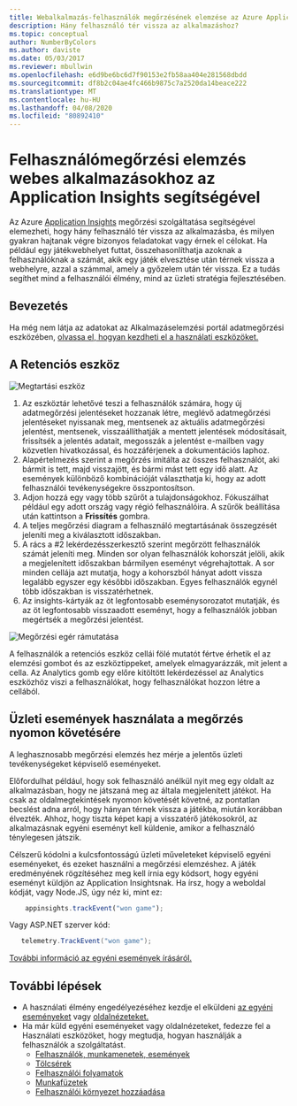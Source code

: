 ```yaml
---
title: Webalkalmazás-felhasználók megőrzésének elemzése az Azure Application Insights segítségével
description: Hány felhasználó tér vissza az alkalmazáshoz?
ms.topic: conceptual
author: NumberByColors
ms.author: daviste
ms.date: 05/03/2017
ms.reviewer: mbullwin
ms.openlocfilehash: e6d9be6bc6d7f90153e2fb58aa404e281568dbdd
ms.sourcegitcommit: df8b2c04ae4fc466b9875c7a2520da14beace222
ms.translationtype: MT
ms.contentlocale: hu-HU
ms.lasthandoff: 04/08/2020
ms.locfileid: "80892410"
---
```

# <a name="user-retention-analysis-for-web-applications-with-application-insights"></a>Felhasználómegőrzési elemzés webes alkalmazásokhoz az Application Insights segítségével

Az Azure [Application Insights](../../azure-monitor/app/app-insights-overview.md) megőrzési szolgáltatása segítségével elemezheti, hogy hány felhasználó tér vissza az alkalmazásba, és milyen gyakran hajtanak végre bizonyos feladatokat vagy érnek el célokat. Ha például egy játékwebhelyet futtat, összehasonlíthatja azoknak a felhasználóknak a számát, akik egy játék elvesztése után térnek vissza a webhelyre, azzal a számmal, amely a győzelem után tér vissza. Ez a tudás segíthet mind a felhasználói élmény, mind az üzleti stratégia fejlesztésében.

## <a name="get-started"></a>Bevezetés

Ha még nem látja az adatokat az Alkalmazáselemzési portál adatmegőrzési eszközében, [olvassa el, hogyan kezdheti el a használati eszközöket.](usage-overview.md)

## <a name="the-retention-tool"></a>A Retenciós eszköz

![Megtartási eszköz](./media/usage-retention/retention.png)

1. Az eszköztár lehetővé teszi a felhasználók számára, hogy új adatmegőrzési jelentéseket hozzanak létre, meglévő adatmegőrzési jelentéseket nyissanak meg, mentsenek az aktuális adatmegőrzési jelentést, mentsenek, visszaállíthatják a mentett jelentések módosításait, frissítsék a jelentés adatait, megosszák a jelentést e-mailben vagy közvetlen hivatkozással, és hozzáférjenek a dokumentációs laphoz. 
2. Alapértelmezés szerint a megőrzés imitálta az összes felhasználót, aki bármit is tett, majd visszajött, és bármi mást tett egy idő alatt. Az események különböző kombinációját választhatja ki, hogy az adott felhasználói tevékenységekre összpontosítson.
3. Adjon hozzá egy vagy több szűrőt a tulajdonságokhoz. Fókuszálhat például egy adott ország vagy régió felhasználóira. A szűrők beállítása után kattintson a **Frissítés** gombra. 
4. A teljes megőrzési diagram a felhasználó megtartásának összegzését jeleníti meg a kiválasztott időszakban. 
5. A rács a #2 lekérdezésszerkesztő szerint megőrzött felhasználók számát jeleníti meg. Minden sor olyan felhasználók kohorszát jelöli, akik a megjelenített időszakban bármilyen eseményt végrehajtottak. A sor minden cellája azt mutatja, hogy a kohorszból hányat adott vissza legalább egyszer egy későbbi időszakban. Egyes felhasználók egynél több időszakban is visszatérhetnek. 
6. Az insights-kártyák az öt legfontosabb eseménysorozatot mutatják, és az öt legfontosabb visszaadott eseményt, hogy a felhasználók jobban megértsék a megőrzési jelentést. 

![Megőrzési egér rámutatása](./media/usage-retention/hover.png)

A felhasználók a retenciós eszköz cellái fölé mutatót fértve érhetik el az elemzési gombot és az eszköztippeket, amelyek elmagyarázzák, mit jelent a cella. Az Analytics gomb egy előre kitöltött lekérdezéssel az Analytics eszközhöz viszi a felhasználókat, hogy felhasználókat hozzon létre a cellából. 

## <a name="use-business-events-to-track-retention"></a>Üzleti események használata a megőrzés nyomon követésére

A leghasznosabb megőrzési elemzés hez mérje a jelentős üzleti tevékenységeket képviselő eseményeket. 

Előfordulhat például, hogy sok felhasználó anélkül nyit meg egy oldalt az alkalmazásban, hogy ne játszaná meg az általa megjelenített játékot. Ha csak az oldalmegtekintések nyomon követését követné, az pontatlan becslést adna arról, hogy hányan térnek vissza a játékba, miután korábban élvezték. Ahhoz, hogy tiszta képet kapj a visszatérő játékosokról, az alkalmazásnak egyéni eseményt kell küldenie, amikor a felhasználó ténylegesen játszik.  

Célszerű kódolni a kulcsfontosságú üzleti műveleteket képviselő egyéni eseményeket, és ezeket használni a megőrzési elemzéshez. A játék eredményének rögzítéséhez meg kell írnia egy kódsort, hogy egyéni eseményt küldjön az Application Insightsnak. Ha írsz, hogy a weboldal kódját, vagy Node.JS, úgy néz ki, mint ez:

```JavaScript
    appinsights.trackEvent("won game");
```

Vagy ASP.NET szerver kód:

```csharp
   telemetry.TrackEvent("won game");
```

[További információ az egyéni események írásáról.](../../azure-monitor/app/api-custom-events-metrics.md#trackevent)


## <a name="next-steps"></a>További lépések
- A használati élmény engedélyezéséhez kezdje el elküldeni [az egyéni eseményeket](https://docs.microsoft.com/azure/application-insights/app-insights-api-custom-events-metrics#trackevent) vagy [oldalnézeteket.](https://docs.microsoft.com/azure/application-insights/app-insights-api-custom-events-metrics#page-views)
- Ha már küld egyéni eseményeket vagy oldalnézeteket, fedezze fel a Használati eszközöket, hogy megtudja, hogyan használják a felhasználók a szolgáltatást.
    - [Felhasználók, munkamenetek, események](usage-segmentation.md)
    - [Tölcsérek](usage-funnels.md)
    - [Felhasználói folyamatok](usage-flows.md)
    - [Munkafüzetek](../../azure-monitor/app/usage-workbooks.md)
    - [Felhasználói környezet hozzáadása](usage-send-user-context.md)


